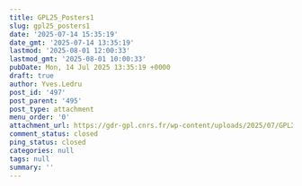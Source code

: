 ```yaml
---
title: GPL25_Posters1
slug: gpl25_posters1
date: '2025-07-14 15:35:19'
date_gmt: '2025-07-14 13:35:19'
lastmod: '2025-08-01 12:00:33'
lastmod_gmt: '2025-08-01 10:00:33'
pubDate: Mon, 14 Jul 2025 13:35:19 +0000
draft: true
author: Yves.Ledru
post_id: '497'
post_parent: '495'
post_type: attachment
menu_order: '0'
attachment_url: https://gdr-gpl.cnrs.fr/wp-content/uploads/2025/07/GPL25_Posters1.jpg
comment_status: closed
ping_status: closed
categories: null
tags: null
summary: ''
---
```



